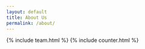 ```yaml
---
layout: default
title: About Us
permalink: /about/
---
```



{% include team.html %}
{% include counter.html %}
